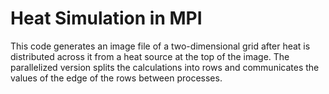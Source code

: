 # Heat Simulation in MPI

This code generates an image file of a two-dimensional grid after heat is distributed across it from a heat source at the top of the image. The parallelized version splits the calculations into rows and communicates the values of the edge of the rows between processes.
